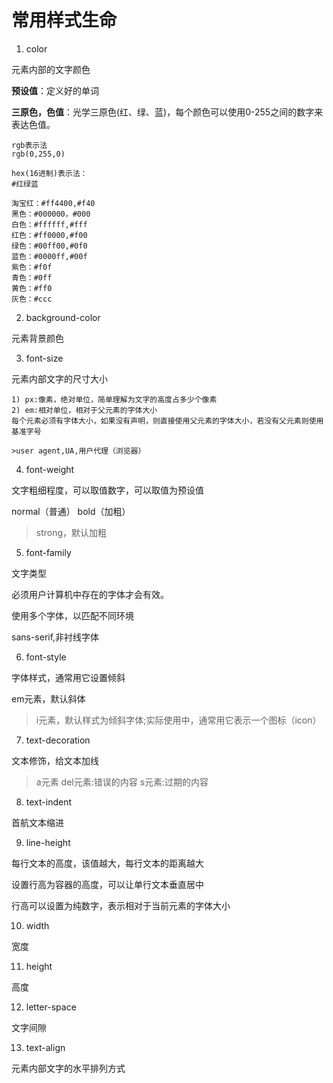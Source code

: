 # 常用样式生命


1. color

元素内部的文字颜色

**预设值**：定义好的单词

**三原色，色值**：光学三原色(红、绿、蓝)，每个颜色可以使用0-255之间的数字来表达色值。


```
rgb表示法
rgb(0,255,0)

hex(16进制)表示法：
#红绿蓝

淘宝红：#ff4400,#f40
黑色：#000000，#000
白色：#ffffff,#fff
红色：#ff0000,#f00
绿色：#00ff00,#0f0
蓝色：#0000ff,#00f
紫色：#f0f
青色：#0ff
黄色：#ff0
灰色：#ccc

```


2. background-color

元素背景颜色

3. font-size

元素内部文字的尺寸大小

    1) px:像素，绝对单位，简单理解为文字的高度占多少个像素
    2) em:相对单位，相对于父元素的字体大小
    每个元素必须有字体大小，如果没有声明，则直接使用父元素的字体大小，若没有父元素则使用基准字号

    >user agent,UA,用户代理（浏览器）

4. font-weight

文字粗细程度，可以取值数字，可以取值为预设值

normal（普通） 
bold（加粗）

>strong，默认加粗

5. font-family

文字类型

必须用户计算机中存在的字体才会有效。

使用多个字体，以匹配不同环境

sans-serif,非衬线字体

6. font-style

字体样式，通常用它设置倾斜

em元素，默认斜体
> i元素，默认样式为倾斜字体;实际使用中，通常用它表示一个图标（icon）


7. text-decoration

文本修饰，给文本加线

>a元素
>del元素:错误的内容
>s元素:过期的内容

8. text-indent

首航文本缩进

9. line-height

每行文本的高度，该值越大，每行文本的距离越大

设置行高为容器的高度，可以让单行文本垂直居中

行高可以设置为纯数字，表示相对于当前元素的字体大小

10. width

宽度

11. height

高度

12. letter-space

文字间隙

13. text-align

元素内部文字的水平排列方式